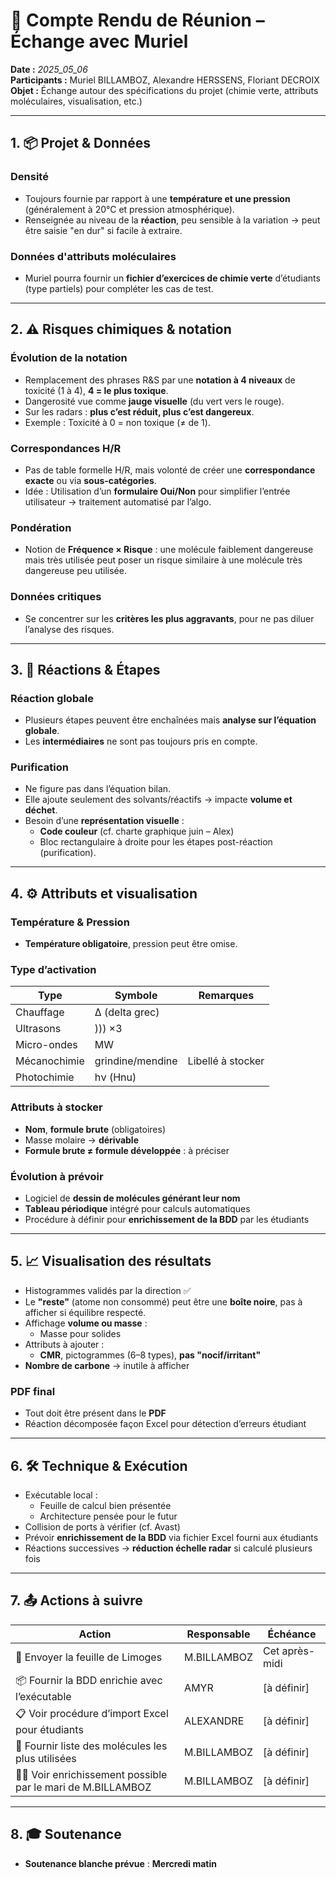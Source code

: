 # 📝 Compte Rendu de Réunion – Échange avec Muriel

**Date :** *2025_05_06*  
**Participants :** Muriel BILLAMBOZ, Alexandre HERSSENS, Floriant DECROIX 
**Objet :** Échange autour des spécifications du projet (chimie verte, attributs moléculaires, visualisation, etc.)

---

## 1. 📦 Projet & Données

### Densité
- Toujours fournie par rapport à une **température et une pression** (généralement à 20°C et pression atmosphérique).
- Renseignée au niveau de la **réaction**, peu sensible à la variation → peut être saisie "en dur" si facile à extraire.

### Données d'attributs moléculaires
- Muriel pourra fournir un **fichier d’exercices de chimie verte** d’étudiants (type partiels) pour compléter les cas de test.

---

## 2. ⚠️ Risques chimiques & notation

### Évolution de la notation
- Remplacement des phrases R&S par une **notation à 4 niveaux** de toxicité (1 à 4), **4 = le plus toxique**.
- Dangerosité vue comme **jauge visuelle** (du vert vers le rouge).
- Sur les radars : **plus c’est réduit, plus c’est dangereux**.
- Exemple : Toxicité à 0 = non toxique (≠ de 1).

### Correspondances H/R
- Pas de table formelle H/R, mais volonté de créer une **correspondance exacte** ou via **sous-catégories**.
- Idée : Utilisation d’un **formulaire Oui/Non** pour simplifier l’entrée utilisateur → traitement automatisé par l’algo.

### Pondération
- Notion de **Fréquence × Risque** : une molécule faiblement dangereuse mais très utilisée peut poser un risque similaire à une molécule très dangereuse peu utilisée.

### Données critiques
- Se concentrer sur les **critères les plus aggravants**, pour ne pas diluer l’analyse des risques.

---

## 3. 🔁 Réactions & Étapes

### Réaction globale
- Plusieurs étapes peuvent être enchaînées mais **analyse sur l’équation globale**.
- Les **intermédiaires** ne sont pas toujours pris en compte.

### Purification
- Ne figure pas dans l’équation bilan.
- Elle ajoute seulement des solvants/réactifs → impacte **volume et déchet**.
- Besoin d’une **représentation visuelle** :
  - **Code couleur** (cf. charte graphique juin – Alex)
  - Bloc rectangulaire à droite pour les étapes post-réaction (purification).

---

## 4. ⚙️ Attributs et visualisation

### Température & Pression
- **Température obligatoire**, pression peut être omise.

### Type d’activation

| Type             | Symbole         | Remarques                         |
|------------------|------------------|-----------------------------------|
| Chauffage        | Δ (delta grec)   |                                   |
| Ultrasons        | ))) ×3           |                                   |
| Micro-ondes      | MW               |                                   |
| Mécanochimie     | grindine/mendine | Libellé à stocker                 |
| Photochimie      | hν (Hnu)         |                                   |

### Attributs à stocker
- **Nom**, **formule brute** (obligatoires)
- Masse molaire → **dérivable**
- **Formule brute ≠ formule développée** : à préciser

### Évolution à prévoir
- Logiciel de **dessin de molécules générant leur nom**
- **Tableau périodique** intégré pour calculs automatiques
- Procédure à définir pour **enrichissement de la BDD** par les étudiants

---

## 5. 📈 Visualisation des résultats

- Histogrammes validés par la direction ✅
- Le **"reste"** (atome non consommé) peut être une **boîte noire**, pas à afficher si équilibre respecté.
- Affichage **volume ou masse** :
  - Masse pour solides
- Attributs à ajouter :
  - **CMR**, pictogrammes (6–8 types), **pas "nocif/irritant"**
- **Nombre de carbone** → inutile à afficher

### PDF final
- Tout doit être présent dans le **PDF**
- Réaction décomposée façon Excel pour détection d’erreurs étudiant

---

## 6. 🛠️ Technique & Exécution

- Exécutable local :
  - Feuille de calcul bien présentée
  - Architecture pensée pour le futur
- Collision de ports à vérifier (cf. Avast)
- Prévoir **enrichissement de la BDD** via fichier Excel fourni aux étudiants
- Réactions successives → **réduction échelle radar** si calculé plusieurs fois

---

## 7. 📤 Actions à suivre

| Action | Responsable | Échéance |
|--------|-------------|----------|
| 📄 Envoyer la feuille de Limoges | M.BILLAMBOZ | Cet après-midi |
| 📦 Fournir la BDD enrichie avec l’exécutable | AMYR | [à définir] |
| 📋 Voir procédure d’import Excel pour étudiants | ALEXANDRE | [à définir] |
| 🧪 Fournir liste des molécules les plus utilisées | M.BILLAMBOZ | [à définir] |
| 👨‍💻 Voir enrichissement possible par le mari de M.BILLAMBOZ | M.BILLAMBOZ | [à définir] |

---

## 8. 🎓 Soutenance

- **Soutenance blanche prévue** : **Mercredi matin**
